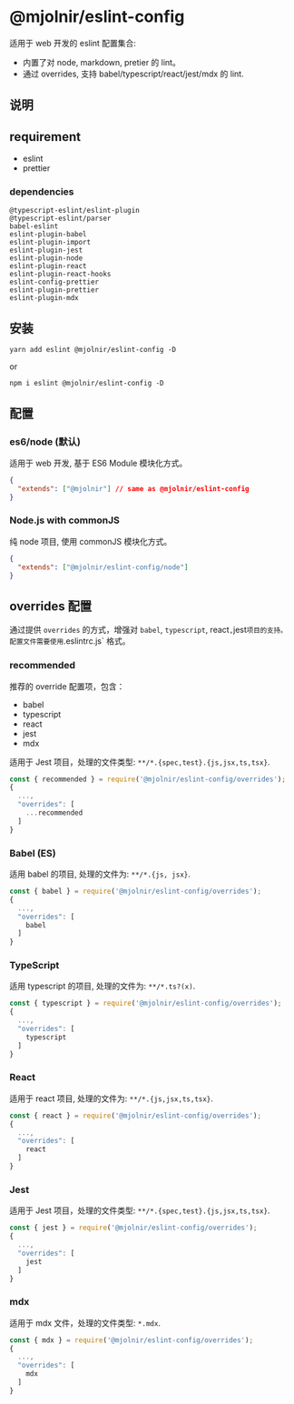 # @mjolnir/eslint-config

适用于 web 开发的 eslint 配置集合:

- 内置了对 node, markdown, pretier 的 lint。
- 通过 overrides, 支持 babel/typescript/react/jest/mdx 的 lint.

## 说明

## requirement

- eslint
- prettier

### dependencies

```
@typescript-eslint/eslint-plugin
@typescript-eslint/parser
babel-eslint
eslint-plugin-babel
eslint-plugin-import
eslint-plugin-jest
eslint-plugin-node
eslint-plugin-react
eslint-plugin-react-hooks
eslint-config-prettier
eslint-plugin-prettier
eslint-plugin-mdx
```

## 安装

`yarn add eslint @mjolnir/eslint-config -D`

or

`npm i eslint @mjolnir/eslint-config -D`

## 配置

### es6/node (默认)

适用于 web 开发, 基于 ES6 Module 模块化方式。

```json
{
  "extends": ["@mjolnir"] // same as @mjolnir/eslint-config
}
```

### Node.js with commonJS

纯 node 项目, 使用 commonJS 模块化方式。

```json
{
  "extends": ["@mjolnir/eslint-config/node"]
}
```

## overrides 配置

通过提供 `overrides` 的方式，增强对 `babel`, `typescript`, react`,`jest`项目的支持。 配置文件需要使用`.eslintrc.js` 格式。

### recommended

推荐的 override 配置项，包含：

- babel
- typescript
- react
- jest
- mdx

适用于 Jest 项目，处理的文件类型: `**/*.{spec,test}.{js,jsx,ts,tsx}`.

```js
const { recommended } = require('@mjolnir/eslint-config/overrides');
{
  ...,
  "overrides": [
    ...recommended
  ]
}
```

### Babel (ES)

适用 babel 的项目, 处理的文件为: `**/*.{js, jsx}`.

```js
const { babel } = require('@mjolnir/eslint-config/overrides');
{
  ...,
  "overrides": [
    babel
  ]
}
```

### TypeScript

适用 typescript 的项目, 处理的文件为: `**/*.ts?(x)`.

```js
const { typescript } = require('@mjolnir/eslint-config/overrides');
{
  ...,
  "overrides": [
    typescript
  ]
}
```

### React

适用于 react 项目, 处理的文件为: `**/*.{js,jsx,ts,tsx}`.

```js
const { react } = require('@mjolnir/eslint-config/overrides');
{
  ...,
  "overrides": [
    react
  ]
}
```

### Jest

适用于 Jest 项目，处理的文件类型: `**/*.{spec,test}.{js,jsx,ts,tsx}`.

```js
const { jest } = require('@mjolnir/eslint-config/overrides');
{
  ...,
  "overrides": [
    jest
  ]
}
```

### mdx

适用于 mdx 文件，处理的文件类型: `*.mdx`.

```js
const { mdx } = require('@mjolnir/eslint-config/overrides');
{
  ...,
  "overrides": [
    mdx
  ]
}
```
